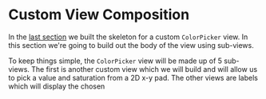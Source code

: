 # Custom View Composition

In the [last section](./custom_views.md) we built the skeleton for a custom `ColorPicker` view. In this section we're going to build out the body of the view using sub-views.

To keep things simple, the `ColorPicker` view will be made up of 5 sub-views. The first is another custom view which we will build and will allow us to pick a value and saturation from a 2D x-y pad. The other views are labels which will display the chosen 